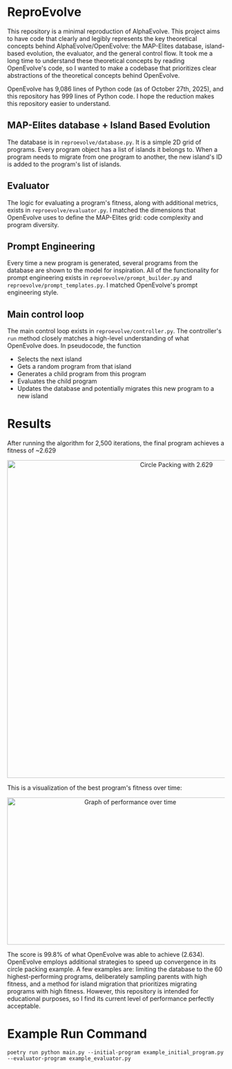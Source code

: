 # ReproEvolve

This repository is a minimal reproduction of AlphaEvolve. This project aims to have code that clearly and legibly represents the key theoretical concepts behind AlphaEvolve/OpenEvolve: the MAP-Elites database, island-based evolution, the evaluator, and the general control flow. It took me a long time to understand these theoretical concepts by reading OpenEvolve's code, so I wanted to make a codebase that prioritizes clear abstractions of the theoretical concepts behind OpenEvolve.

OpenEvolve has 9,086 lines of Python code (as of October 27th, 2025), and this repository has 999 lines of Python code. I hope the reduction makes this repository easier to understand.

## MAP-Elites database + Island Based Evolution
The database is in `reproevolve/database.py`. It is a simple 2D grid of programs. Every program object has a list of islands it belongs to. When a program needs to migrate from one program to another, the new island's ID is added to the program's list of islands.

## Evaluator
The logic for evaluating a program's fitness, along with additional metrics, exists in `reproevolve/evaluator.py`. I matched the dimensions that OpenEvolve uses to define the MAP-Elites grid: code complexity and program diversity.

## Prompt Engineering
Every time a new program is generated, several programs from the database are shown to the model for inspiration. All of the functionality for prompt engineering exists in `reproevolve/prompt_builder.py` and `reproevolve/prompt_templates.py`. I matched OpenEvolve's prompt engineering style.

## Main control loop
The main control loop exists in `reproevolve/controller.py`. The controller's `run` method closely matches a high-level understanding of what OpenEvolve does. In pseudocode, the function
- Selects the next island
- Gets a random program from that island
- Generates a child program from this program
- Evaluates the child program
- Updates the database and potentially migrates this new program to a new island

# Results
After running the algorithm for 2,500 iterations, the final program achieves a fitness of ~2.629

<p align="center">
  <img width="768" height="734" alt="Circle Packing with 2.629" src="https://github.com/user-attachments/assets/6c00f380-9aea-4735-9a3d-9295a68ccd97" />
</p>

This is a visualization of the best program's fitness over time:
<p align="center">
<img width="554" height="340" alt="Graph of performance over time" src="https://github.com/user-attachments/assets/1f0061a6-2700-4423-b2e3-de6114deed2e" />
</p>


The score is 99.8% of what OpenEvolve was able to achieve (2.634). OpenEvolve employs additional strategies to speed up convergence in its circle packing example. A few examples are: limiting the database to the 60 highest-performing programs, deliberately sampling parents with high fitness, and a method for island migration that prioritizes migrating programs with high fitness. However, this repository is intended for educational purposes, so I find its current level of performance perfectly acceptable.

# Example Run Command
`poetry run python main.py --initial-program example_initial_program.py --evaluator-program example_evaluator.py`
